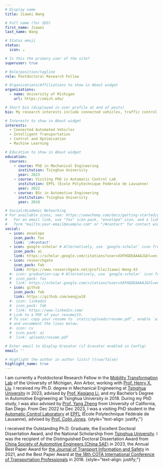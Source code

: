 ```yaml
---
# Display name
title: Jiawei Wang

# Full name (for SEO)
first_name: Jiawei
last_name: Wang

# Status emoji
status:
  icon: ☕️

# Is this the primary user of the site?
superuser: true

# Role/position/tagline
role: Postdoctoral Research Fellow

# Organizations/Affiliations to show in About widget
organizations:
  - name: University of Michigan
    url: https://umich.edu/

# Short bio (displayed in user profile at end of posts)
bio: My research interests include connected vehicles, traffic control, distributed control, and data-driven control.

# Interests to show in About widget
interests:
  - Connected Automated Vehicles
  - Intelligent Transportation
  - Control and Optimization
  - Machine Learning

# Education to show in About widget
education:
  courses:
    - course: PhD in Mechanical Engineering
      institution: Tsinghua University
      year: 2023
    - course: Visiting PhD in Automatic Control Lab
      institution: EPFL (École Polytechnique Fédérale de Lausanne)
      year: 2022
    - course: BSc in Automotive Engineering
      institution: Tsinghua University
      year: 2018

# Social/Academic Networking
# For available icons, see: https://wowchemy.com/docs/getting-started/page-builder/#icons
#   For an email link, use "fas" icon pack, "envelope" icon, and a link in the
#   form "mailto:your-email@example.com" or "/#contact" for contact widget.
social:
  - icon: envelope
    icon_pack: fas
    link: '/#contact'
  - icon: google-scholar # Alternatively, use `google-scholar` icon from `ai` icon pack
    icon_pack: ai
    link: https://scholar.google.com/citations?user=XXFHGDEAAAAJ&hl=en
  - icon: researchgate
    icon_pack: fab
    link: https://www.researchgate.net/profile/Jiawei-Wang-43
  #- icon: graduation-cap # Alternatively, use `google-scholar` icon from `ai` icon pack
  #  icon_pack: fas
  #  link: https://scholar.google.com/citations?user=XXFHGDEAAAAJ&hl=en
  - icon: github
    icon_pack: fab
    link: https://github.com/wangjw18
  #- icon: linkedin
  #  icon_pack: fab
  #  link: https://www.linkedin.com/
  # Link to a PDF of your resume/CV.
  # To use: copy your resume to `static/uploads/resume.pdf`, enable `ai` icons in `params.yaml`,
  # and uncomment the lines below.
  #- icon: cv
  #  icon_pack: ai
  #  link: uploads/resume.pdf

# Enter email to display Gravatar (if Gravatar enabled in Config)
email: ''

# Highlight the author in author lists? (true/false)
highlight_name: true
---
```


I am currently a Postdoctoral Research Fellow in the [Mobility Transformation Lab](https://traffic.engin.umich.edu/) of the University of Michigan, Ann Arbor, working with [Prof. Henry X. Liu](https://traffic.engin.umich.edu/). I received my Ph.D. degree in Mechanical Engineering at [Tsinghua University](https://www.tsinghua.edu.cn/publish/thu2018en/index.html) in 2023, advised by [Prof. Keqiang Li](https://scholar.google.com/citations?user=x58fnLQAAAAJ&hl=en&oi=ao), and my Bachelor’s Degree in Automotive Engineering at Tsinghua University in 2018. During my PhD study, I was also advised by [Prof. Yang Zheng](https://zhengy09.github.io/) from University of California, San Diego. From Dec 2022 to Dec 2023, I was a visiting PhD student in the [Automatic Control Laboratory](https://www.epfl.ch/labs/la/) at [EPFL](https://www.epfl.ch/en/) (École Polytechnique Fédérale de Lausanne), advised by [Prof. Colin Jones](https://people.epfl.ch/colin.jones).
{style="text-align: justify;"}

I received the Outstanding Ph.D. Graduate, the Excellent Doctoral Dissertation Award, and the National Scholarship from [Tsinghua University]((https://www.tsinghua.edu.cn/publish/thu2018en/index.html)). I was the recipient of the Distinguished Doctoral Dissertation Award from [China Society of Automotive Engineers (China SAE)](https://www.sae-china.org/) in 2023, the Annual Best Paper Award for [the Journal of Transport Information and Safety](http://www.jtxa.net/indexen.htm) in 2021, and the Best Paper Award at [the 18th COTA International Conference of Transportation Professionals](http://www.cota-home.org/CICTP_Default.html) in 2018.
{style="text-align: justify;"}
